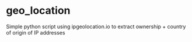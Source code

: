 # geo_location
Simple python script using ipgeolocation.io to extract ownership + country of origin of IP addresses
